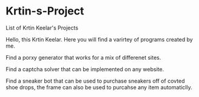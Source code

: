 # Krtin-s-Project
List of Krtin Keelar's Projects

Hello, this Krtin Keelar. 
Here you will find a varirtey of programs created by me. 

Find a porxy generator that works for a mix of differenet sites.

Find a captcha solver that can be implemented on any website.

Find a sneaker bot that can be used to purchase sneakers off of covted shoe drops, the frame can also be used to purcahse any item automaticlly. 
